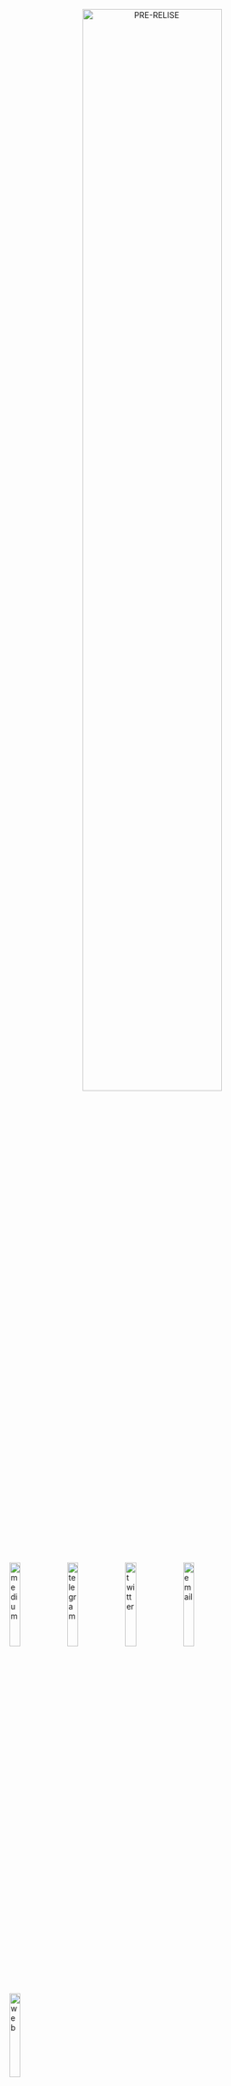 <p align="center">
  <img src='https://user-images.githubusercontent.com/113435724/230991227-5e5c1027-fd98-4a5c-8d86-16b2a3f0907e.gif' alt='PRE-RELISE'  width=70% > 
</p> 

[<img src='https://user-images.githubusercontent.com/113435724/230788690-cbc1327f-7bc9-40ff-b6c5-fbf78182593b.png' alt='medium'  width='19.5%'>](https://medium.com/@CroutonDigital)
[<img src='https://user-images.githubusercontent.com/113435724/230788691-74ac3bf2-b5ad-424c-86a9-f4dad5a0c76b.png' alt='telegram'  width='19.5%'>](https://t.me/CroutonDigital)
[<img src='https://user-images.githubusercontent.com/113435724/230788692-c1974fe3-aaf2-42cb-90a5-75e699ef979d.png' alt='twitter'  width='19.5%'>](https://twitter.com/CroutonDigital)
[<img src='https://user-images.githubusercontent.com/113435724/230788686-c18f685e-f5da-4016-81c9-619142135f7a.png' alt='email'  width='19.5%'>](mailto:croutondigital@aol.com)
[<img src='https://user-images.githubusercontent.com/113435724/230986711-7f73c016-5ee1-4588-9b5b-91fbba898c83.png' alt='web'  width='19.5%'>](https://nodes.crouton.digital)
#
[<img align="left"  src='https://user-images.githubusercontent.com/113435724/231116693-b41e26a2-f403-47e7-8a66-dc6a8dd46c00.png' alt='web'  width='10%'>]()
**We are Crouton Digital, international team located in Latvia. Non-custodial staking provider for proof-of-stake networks. Our aim is to provide the highest quality of service. Monitoring 24/7 secure and reliable. We are supporting projects from early stages and helping them to achieve their goals. Writing guides,articles and daily news for our community.**
#
[<img align="left"  src='https://user-images.githubusercontent.com/113435724/231172135-5a9a2bfe-85db-4966-a7eb-912115e8bd50.png' alt='web'  width='10%'>]()
 `Infrastructure as code:` **Terraform, Ansible**  
 `Backend:` **Go, Python, Node.JS, JAVA**  
 `Front-end:` **HTML5, CSS, JAVASCRIPT, REACT, VueJS**  
 `Database:` **MySQL, POSTGRES, MONGODB, InfluxDB**  
 `Web-Server:` **NGINX, Apache**  
 `Cloud computing:` **GoogleCloud, AWS, Azure, Digital Ocean, OVH**  
 `Containerisation:` **Kubernetes, Docker**  
 `CI/CD:` **CloudBuild, Teamcity**  
 `QA:` **Selenium**  
 `Monitoring:` **Grafana, Prometheus, Alert manager**  
#
[<img align="left"  src='https://user-images.githubusercontent.com/113435724/231004004-51e9a937-69fb-48f6-905b-50dd08af5e19.png' alt='web'  width='10%'>]()
**Reliability and professionalism is our main priority. The value of a house lies in its location, the value of a mind lies in it’s depth, the value of words lies in their reliability. Crouton Digital is your reliable crypto partner. Our team is motivated by the desire to achieve, not by desire to beat others.**
#
[<img src='https://user-images.githubusercontent.com/113435724/230994953-694dfa78-734a-4b52-b3d9-da987e1765de.png' alt='mainnets'  width='99.5%'>](https://github.com/CroutonDigital)
___
[<img src='https://user-images.githubusercontent.com/113435724/230788207-7c57c32e-eff6-46c5-969e-e4f3d58bfe64.png' alt='umee'  width='24.5%'>](https://www.mintscan.io/umee/validators/umeevaloper1z6qsfe95y3luzj4wve93s9w6rjs7msk972zs4f)
[<img src='https://user-images.githubusercontent.com/113435724/230788194-343e477a-f306-4110-aa86-fcca9e122060.png' alt='nym'  width='24.5%'>](https://mixnet.explorers.guru/mixnode/4XSMGj52Vi95SNSRMQc3c7hMC5318iUZVB6iw7tL15jT)
[<img src='https://user-images.githubusercontent.com/113435724/230788175-3ed49d27-f357-417d-9007-ed79ffb2c3a1.png' alt='axelar'  width='24.5%'>](https://www.axelarscan.io/validator/axelarvaloper14fpqu7kpvlhlhyefsmus6strrz4kwselc5caah)




[<img src='https://user-images.githubusercontent.com/113435724/230994779-3decee31-18a3-458f-a1f6-7c412425da78.png' alt='activetestnet'  width='99.5%'>](https://github.com/CroutonDigital)
___
[<img src='https://user-images.githubusercontent.com/113435724/230788175-3ed49d27-f357-417d-9007-ed79ffb2c3a1.png' alt='axelar'  width='24.5%'>](https://testnet.axelarscan.io/validator/axelarvaloper1sxefq5mpdxfrcpjxp6h27cm0mkh4m488wuu5q8)
[<img src='https://user-images.githubusercontent.com/113435724/230788172-5a243fdf-44c3-4976-be5d-eee2974d9860.png' alt='aleo'  width='24.5%'>](https://github.com/CroutonDigital)
[<img src='https://user-images.githubusercontent.com/113435724/230788174-9743da5c-d69b-4a8b-8e37-d0184757ec2b.png' alt='archway'  width='24.5%'>](https://github.com/CroutonDigital)
[<img src='https://user-images.githubusercontent.com/113435724/230788176-a65a3d6e-d93b-47c0-8e48-5a54afb843da.png' alt='celestia'  width='24.5%'>](https://github.com/CroutonDigital)
[<img src='https://user-images.githubusercontent.com/113435724/230788177-03e3c690-3e97-430f-a8f1-a02e1048eb0a.png' alt='chainflip'  width='24.5%'>](https://github.com/CroutonDigital)
[<img src='https://user-images.githubusercontent.com/113435724/234098481-b89449b6-3577-453a-8ef5-0803c1a7d84c.png' alt='cascadia'  width='24.5%'>](https://testnet.cascadia.explorers.guru/validator/cascadiavaloper1tvv8chnf20gaxr8xgwqc4qnfjfjjf6ttgdzc8r)
[<img src='https://user-images.githubusercontent.com/113435724/234062185-cb7a94c7-ab03-4838-827b-579c780b6b8a.png' alt='stader'  width='24.5%'>](https://prater.beaconcha.in/validator/83c1e5d783c0cb755ffe3964bcb39e0fe8d0bf3f33bcf606200acd8a8529e534e9fc769babd2d81b119034c2253ced16#deposits)
[<img src='https://user-images.githubusercontent.com/113435724/230788178-f766e79e-8228-4dae-a671-9cc2817973dc.png' alt='defund'  width='24.5%'>](https://github.com/CroutonDigital)
[<img src='https://user-images.githubusercontent.com/113435724/230788181-168c5efa-20f0-43a8-9c80-9575c52117e0.png' alt='haqq'  width='24.5%'>](https://github.com/CroutonDigital)
[<img src='https://user-images.githubusercontent.com/113435724/230788184-00a5849b-b973-49dc-ac14-53a0b7a3278d.png' alt='ironfish'  width='24.5%'>](https://github.com/CroutonDigital)
[<img src='https://user-images.githubusercontent.com/113435724/230788187-b4ea79f0-8e06-4812-8287-2fa01834950f.png' alt='mande'  width='24.5%'>](https://github.com/CroutonDigital)
[<img src='https://user-images.githubusercontent.com/113435724/230788188-5cdbfade-af45-4ecc-8d3a-d83d16cc8369.png' alt='massa'  width='24.5%'>](https://github.com/CroutonDigital)
[<img src='https://user-images.githubusercontent.com/113435724/230788189-cb455c6e-62ae-4e76-ab2e-204c23ff1177.png' alt='namada'  width='24.5%'>](https://github.com/CroutonDigital)
[<img src='https://user-images.githubusercontent.com/113435724/230788190-8f8581d7-9bd5-48e5-8330-e97fd46cf4e5.png' alt='neutron'  width='24.5%'>](https://github.com/CroutonDigital)
[<img src='https://user-images.githubusercontent.com/113435724/230788191-4ab1ba99-4916-410f-95df-5fca84946b5b.png' alt='nibiru'  width='24.5%'>](https://github.com/CroutonDigital)
[<img src='https://user-images.githubusercontent.com/113435724/230788196-fe1cdbfe-bb6f-4f5b-a1af-51795c33f270.png' alt='ojo'  width='24.5%'>](https://github.com/CroutonDigital)
[<img src='https://user-images.githubusercontent.com/113435724/230788198-da5061cb-4296-4032-ae29-22e3e60cd57d.png' alt='okp4'  width='24.5%'>](https://github.com/CroutonDigital)
[<img src='https://user-images.githubusercontent.com/113435724/230788199-eea1bbdf-4af4-456a-9fde-f2e69a39222f.png' alt='quasar'  width='24.5%'>](https://github.com/CroutonDigital)
[<img src='https://user-images.githubusercontent.com/113435724/230788201-f1f7ad20-ae1c-4e7f-a004-e79d29d45b09.png' alt='shardeum'  width='24.5%'>](https://github.com/CroutonDigital)
[<img src='https://user-images.githubusercontent.com/113435724/230788202-8f9e9f77-a1a0-476a-8e82-5eb452efb0b1.png' alt='starknet'  width='24.5%'>](https://github.com/CroutonDigital)
[<img src='https://user-images.githubusercontent.com/113435724/230788204-0980cc1b-16d0-4de2-a73b-2f7f6dcf0754.png' alt='subspace'  width='24.5%'>](https://github.com/CroutonDigital)
[<img src='https://user-images.githubusercontent.com/113435724/230788205-2e5e95a2-4c66-4a4b-8bb6-2123f5732aad.png' alt='sui'  width='24.5%'>](https://github.com/CroutonDigital)
[<img src='https://user-images.githubusercontent.com/113435724/230788206-10dfa59a-3031-462f-b49f-3534761d3792.png' alt='taiko'  width='24.5%'>](https://github.com/CroutonDigital)





